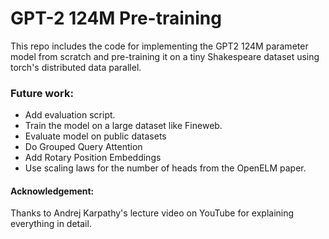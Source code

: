 # GPT-2 124M Pre-training

This repo includes the code for implementing the GPT2 124M parameter model from scratch and pre-training it on a tiny Shakespeare dataset using torch's distributed data parallel.

### Future work:
- Add evaluation script.
- Train the model on a large dataset like Fineweb.
- Evaluate model on public datasets
- Do Grouped Query Attention
- Add Rotary Position Embeddings
- Use scaling laws for the number of heads from the OpenELM paper.

#### Acknowledgement:
Thanks to Andrej Karpathy's lecture video on YouTube for explaining everything in detail.
